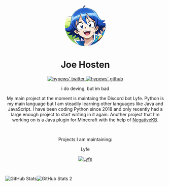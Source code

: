 <p align="center">
    <img style="border-radius: 100px" width="128" height="128" src="https://github.com/hypewsthedev/hypewsthedev/blob/main/14.png?raw=true?size=4000">
</p>

<h1 align="center">Joe Hosten</h1>

<p align="center">
  <a href="https://twitter.com/hyqrogen">
    <img alt="hypews' twitter" width="22px" src="https://cdn.jsdelivr.net/npm/simple-icons@v3/icons/twitter.svg" />
  </a>

  <a href="https://github.com/hypewsthedev">
    <img alt="hypews' github" width="22px" src="https://cdn.jsdelivr.net/npm/simple-icons@v3/icons/github.svg" />
  </a>

<br/>

<p align="center">
    i do deving, but im bad
</p>

<p align="center">
    My main project at the moment is maintaing the Discord bot Lyfe. Python is my main language but I am steadily learning other languages like Java and JavaScript. I have been coding Python since 2018 and only recently had a large enough project to start writing in it again. Another project that I'm working on is a Java plugin for Minecraft with the help of <a href="https://github.com/NegativeKB">NegativeKB</a>.
</p>

<br/>

<p align="center">
    Projects I am maintaining:
</p>
<p align="center">
    Lyfe
</p>
<p align="center">
  <a href="https://www.github.com/uhmarco/lyfe">
    <img alt="Lyfe" width="22px" src="https://media.discordapp.net/attachments/781264177834491975/782875880279244821/lyfeblack.png" />
  </a>
</p>

<br/>
<p>
  <img align="left" alt="GitHub Stats" src="https://github-readme-stats.codestackr.vercel.app/api?username=hypewsthedev&show_icons=true&hide_border=true&count_private=true&include_all_commits=true&theme=tokyonight" />
  <img align="left" alt="GitHub Stats 2" src="https://github-readme-stats.vercel.app/api/top-langs/?username=hypewsthedev&count_private=true&include_all_commits=true&theme=tokyonight" />
</p>
